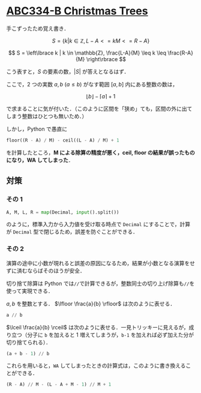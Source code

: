 # [ABC334-B Christmas Trees](https://atcoder.jp/contests/abc334/tasks/abc334_b)

手こずったため覚え書き．

$$
S = \lbrace k | k \in \mathbb{Z}, L-A <= kM <= R-A \rbrace
$$

$$
S = \left\lbrace k | k \in \mathbb{Z}, \frac{L-A}{M} \leq k \leq \frac{R-A}{M} \right\rbrace
$$

こう表すと，$S$ の要素の数，$|S|$ が答えとなるはず．

ここで，2 つの実数 $a, b ~ (a \leq b)$ がなす範囲 $[a, b]$ 内にある整数の数は，

$$
\lfloor b \rfloor - \lceil a \rceil + 1
$$

で求まることに気が付いた．（このように区間を「狭め」ても，区間の外に出てしまう整数はひとつも無いため．）

しかし，Python で愚直に

```python
floor((R - A) / M) - ceil((L - A) / M) + 1
```

を計算したところ，**M による除算の精度が悪く，ceil, floor の結果が誤ったものになり，WA してしまった**．

## 対策

### その 1

```python
A, M, L, R = map(Decimal, input().split())
```

のように，標準入力から入力値を受け取る時点で `Decimal` にすることで，計算が `Decimal` 型で閉じるため，誤差を防ぐことができる．

### その 2

演算の途中に小数が現れると誤差の原因になるため，結果が小数となる演算をせずに済むならばそのほうが安全．

切り捨て除算は Python では`//`で計算できるが，整数同士の切り上げ除算も`//`を使って実現できる．

$a, b$ を整数とする． $\lfloor \frac{a}{b} \rfloor$ は次のように表せる．

```python
a // b
```

$\lceil \frac{a}{b} \rceil$ は次のように表せる．一見トリッキーに見えるが，成り立つ（分子に `b` を加えると 1 増えてしまうが，`b-1` を加えれば必ず加えた分が切り捨てられる）．

```python
(a + b - 1) // b
```

これらを用いると，`WA` してしまったときの計算式は，このように書き換えることができる．

```python
(R - A) // M - (L - A + M - 1) // M + 1
```
